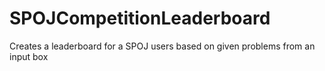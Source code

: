 # SPOJCompetitionLeaderboard
Creates a leaderboard for a SPOJ users based on given problems from an input box
